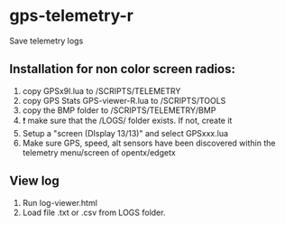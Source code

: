 # gps-telemetry-r
Save telemetry logs

## Installation for non color screen radios:
1. copy GPSx9l.lua to /SCRIPTS/TELEMETRY
2. copy GPS Stats GPS-viewer-R.lua to /SCRIPTS/TOOLS
3. copy the BMP folder to /SCRIPTS/TELEMETRY/BMP
4. :exclamation: make sure that the /LOGS/ folder exists. If not, create it
5. Setup a "screen (DIsplay 13/13)" and select GPSxxx.lua
6. Make sure GPS, speed, alt sensors have been discovered within the telemetry menu/screen of opentx/edgetx

## View log
1. Run log-viewer.html
2. Load file .txt or .csv from LOGS folder. 
